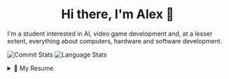 <h1 align="center">Hi there, I'm Alex 👋</h1>

<!-- future portfolio here -->

I'm a student interested in AI, video game development and, at a lesser extent, everything about computers, hardware and software development.

<p>
  <img src="https://github-readme-stats.vercel.app/api?username=alk222&theme=dracula&include_all_commits=true&count_private=true&hide_title=true" alt="Commit Stats"/>
  <img src="https://github-readme-stats.vercel.app/api/top-langs/?username=alk222&theme=dracula&hide=jupyter%20notebook&layout=compact" alt="Language Stats" />
</p>


<!-- [![GitHub Streak](https://streak-stats.demolab.com?user=ALK222&theme=dracula&date_format=j%20M%5B%20Y%5D)](https://git.io/streak-stats) -->
<details>
  <summary>📃 My Resume</summary>

## Education

- 📖 **Computer Engineering**\
  🏛️ **Universidad Complutense de Madrid**

## Experience

- 🖥️ **AI & Data Analytics (Internship)**\
  🗓️ June 2024 - now \
  🏛️ **Capemini Spain**

## Skills

<!-- Icons: https://github.com/tandpfun/skill-icons -->
<p align="center"> <b>Programming languages(and other "programming" stuff) </b></p>

<p align="center">
  <a href="https://skillicons.dev">
    <img src="https://skillicons.dev/icons?i=c,cpp,haskell,java,latex,py,ruby&perline=4" />
  </a>
</p>

<p align="center"> <b>Tools </b></p>

<p align="center">
  <a href="https://skillicons.dev">
    <img src="https://skillicons.dev/icons?i=eclipse,git,github,idea,spring,visualstudio,vscode&perline=4" />
  </a>
</p>

<p align="center"> <b>Databasess</b></p>
<!-- Badges: https://github.com/alexandresanlim/Badges4-README.md-Profile -->
<p align="center">
  <img src="https://img.shields.io/badge/MariaDB-003545?style=for-the-badge&logo=mariadb&logoColor=white" />
  <img src="https://img.shields.io/badge/MongoDB-4EA94B?style=for-the-badge&logo=mongodb&logoColor=white" />
  <img src="https://img.shields.io/badge/Oracle-F80000?style=for-the-badge&logo=Oracle&logoColor=white" />
</p>

<p align="center"> <b>Operating systems</b></p>
<!-- Badges: https://github.com/alexandresanlim/Badges4-README.md-Profile -->
<p align="center">
  <img src="https://img.shields.io/badge/Arch_Linux-1793D1?style=for-the-badge&logo=arch-linux&logoColor=white" />
  <img src="https://img.shields.io/badge/Windows-0078D6?style=for-the-badge&logo=windows&logoColor=white" />
  <img src="https://img.shields.io/badge/Pop!_OS-48B9C7?style=for-the-badge&logo=Pop!_OS&logoColor=white" />
</p>

</details>
